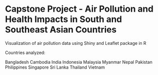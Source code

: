 # Capstone Project - Air Pollution and Health Impacts in South and Southeast Asian Countries

Visualization of air pollution data using Shiny and Leaflet package in R

Countries analyzed:

Bangladesh
Cambodia
India
Indonesia
Malaysia
Myanmar
Nepal
Pakistan
Philippines
Singapore
Sri Lanka
Thailand
Vietnam
